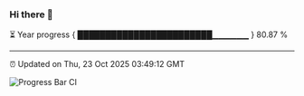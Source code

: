 ### Hi there 👋

⏳ Year progress { ████████████████████████▁▁▁▁▁▁ } 80.87 %

---

⏰ Updated on Thu, 23 Oct 2025 03:49:12 GMT

![Progress Bar CI](https://github.com/IshwaranRudhara/GIT-ACTION/workflows/Progress%20Bar%20CI/badge.svg)
